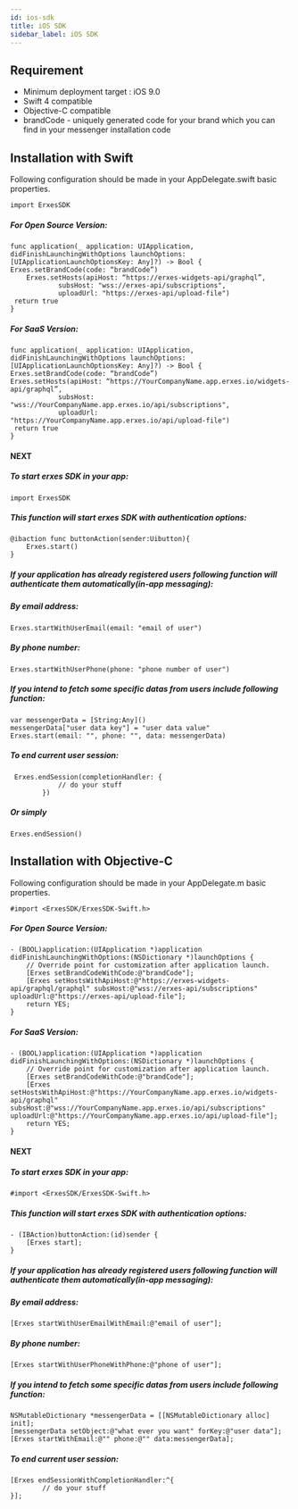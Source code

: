 ```yaml
---
id: ios-sdk
title: iOS SDK
sidebar_label: iOS SDK
---
```


<!--Content-->

## Requirement

+ Minimum deployment target : iOS 9.0
+ Swift 4 compatible
+ Objective-C compatible
+ brandCode - uniquely generated code for your brand which you can find in your messenger installation code

## Installation with Swift

Following configuration should be made in your AppDelegate.swift basic properties.

```
import ErxesSDK
```

##### For Open Source Version:
```
func application(_ application: UIApplication, didFinishLaunchingWithOptions launchOptions: [UIApplicationLaunchOptionsKey: Any]?) -> Bool {
Erxes.setBrandCode(code: “brandCode”)
    Erxes.setHosts(apiHost: “https://erxes-widgets-api/graphql”,
            subsHost: "wss://erxes-api/subscriptions",
            uploadUrl: "https://erxes-api/upload-file")
 return true
}

```

##### For SaaS Version:
```
func application(_ application: UIApplication, didFinishLaunchingWithOptions launchOptions: [UIApplicationLaunchOptionsKey: Any]?) -> Bool {
Erxes.setBrandCode(code: “brandCode”)
Erxes.setHosts(apiHost: “https://YourCompanyName.app.erxes.io/widgets-api/graphql”,
            subsHost: "wss://YourCompanyName.app.erxes.io/api/subscriptions",
            uploadUrl: "https://YourCompanyName.app.erxes.io/api/upload-file")
 return true
}

```

#### NEXT

##### To start erxes SDK in your app:
```
import ErxesSDK
```

##### This function will start erxes SDK with authentication options:
```
@ibaction func buttonAction(sender:Uibutton){
	Erxes.start()
}
```

##### If your application has already registered users following function will authenticate them automatically(in-app messaging):

##### By email address:
```
Erxes.startWithUserEmail(email: "email of user")
```

##### By phone number:
```
Erxes.startWithUserPhone(phone: "phone number of user")
```

##### If you intend to fetch some specific datas from users include following function:
```
var messengerData = [String:Any]()
messengerData["user data key"] = "user data value"
Erxes.start(email: "", phone: "", data: messengerData)
```
##### To end current user session:
```
 Erxes.endSession(completionHandler: {
            // do your stuff
        })

```
##### Or simply
```
Erxes.endSession()
```

## Installation with Objective-C

Following configuration should be made in your AppDelegate.m basic properties.

```
#import <ErxesSDK/ErxesSDK-Swift.h>
```

##### For Open Source Version:
```
- (BOOL)application:(UIApplication *)application didFinishLaunchingWithOptions:(NSDictionary *)launchOptions {
    // Override point for customization after application launch.
    [Erxes setBrandCodeWithCode:@"brandCode"];
    [Erxes setHostsWithApiHost:@"https://erxes-widgets-api/graphql/graphql" subsHost:@"wss://erxes-api/subscriptions" 
uploadUrl:@"https://erxes-api/upload-file"];
    return YES;
}
```

##### For SaaS Version:
```
- (BOOL)application:(UIApplication *)application didFinishLaunchingWithOptions:(NSDictionary *)launchOptions {
    // Override point for customization after application launch.
    [Erxes setBrandCodeWithCode:@"brandCode"];
    [Erxes setHostsWithApiHost:@"https://YourCompanyName.app.erxes.io/widgets-api/graphql" subsHost:@"wss://YourCompanyName.app.erxes.io/api/subscriptions" uploadUrl:@"https://YourCompanyName.app.erxes.io/api/upload-file"];
    return YES;
}
```

#### NEXT
##### To start erxes SDK in your app:
```
#import <ErxesSDK/ErxesSDK-Swift.h>
```

##### This function will start erxes SDK with authentication options:
```
- (IBAction)buttonAction:(id)sender {
    [Erxes start];
}
```

##### If your application has already registered users following function will authenticate them automatically(in-app messaging):
##### By email address:
```
[Erxes startWithUserEmailWithEmail:@"email of user"];
```
##### By phone number:
```
[Erxes startWithUserPhoneWithPhone:@"phone of user"];
```

##### If you intend to fetch some specific datas from users include following function:
```
NSMutableDictionary *messengerData = [[NSMutableDictionary alloc] init];
[messengerData setObject:@"what ever you want" forKey:@"user data"];
[Erxes startWithEmail:@"" phone:@"" data:messengerData];
```

##### To end current user session:
```
[Erxes endSessionWithCompletionHandler:^{
        // do your stuff
}];
```
<!-- 
## Installation with Swift
1. Add 'ErxesSdk' to your podfile and run pod install
```
target '<Your Target Name>' do
    pod 'ErxesSDK'
end
```
2. In your AppDelegate config basic properties of ErxesSDK
+ brandCode - generated unique code of your brand
+ apiHost - erxes-widgets-api server url
+ subsHost - erxes-api subscription url
+ uploadUrl - erxes-api server url
```swift
func application(_ application: UIApplication, didFinishLaunchingWithOptions launchOptions: [UIApplicationLaunchOptionsKey: Any]?) -> Bool {
    Erxes.setBrandCode(code: "YDEdKj")
    Erxes.setHosts(apiHost: "http://localhost:3100/graphql",
            subsHost: "ws://localhost:3300/subscriptions",
            uploadUrl: "http://localhost:3300/upload-file")
    return true
}
```

### Start Erxes Sdk

Just call this function inside your own trigger function
```
@IBAction func btnClick(){
    Erxes.start()
}
```
If your application has already registered user provide info with this function

```
@IBAction func btnClick(){
    var data = [String : Any]()
    data["firstName"] = "Altantgerel"
    data["lastName"] = "Purev-Yondon"
    Erxes.start(email: "purevyondon.a@nmma.co", phone: "88998899", data: data)
}
```

## Installation With Objective-C

Config basic properties of ErxesSDK in your AppDelegate

+ brandCode - generated unique code of your brand
+ apiHost - erxes-widgets-api server url
+ subsHost - erxes-api subscription url
+ uploadUrl - erxes-api server url

```
- (BOOL)application:(UIApplication *)application didFinishLaunchingWithOptions:(NSDictionary *)launchOptions {
    [Erxes setBrandCodeWithBrandCode:@"YDEdKj"];
    [Erxes setHostsWithApiHost:@"http://localhost:3100/graphql"
           subsHost:@"ws://localhost:3300/subscriptions" 
           uploadUrl: "http://localhost:3300/upload-file"];
    return YES;
}
```

### Start Erxes Sdk
Just call this function inside your own trigger function

```
- (IBAction)btnClick:(id)sender {
    [Erxes start];
}
```
If your application has already registered user provide info with this function
```
- (IBAction)btnClick:(id)sender {
    [Erxes startWithUserEmailWithEmail:@"test@test.com"];
}
``` -->